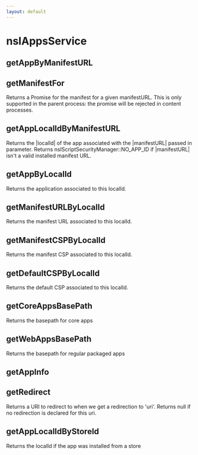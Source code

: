 ```yaml
---
layout: default
---
```


# nsIAppsService #

## getAppByManifestURL ##

## getManifestFor ##

Returns a Promise for the manifest for a given manifestURL.
This is only supported in the parent process: the promise will be rejected
in content processes.


## getAppLocalIdByManifestURL ##

Returns the |localId| of the app associated with the |manifestURL| passed
in parameter.
Returns nsIScriptSecurityManager::NO_APP_ID if |manifestURL| isn't a valid
installed manifest URL.


## getAppByLocalId ##

Returns the application associated to this localId.


## getManifestURLByLocalId ##

Returns the manifest URL associated to this localId.


## getManifestCSPByLocalId ##

Returns the manifest CSP associated to this localId.


## getDefaultCSPByLocalId ##

Returns the default CSP associated to this localId.


## getCoreAppsBasePath ##

Returns the basepath for core apps


## getWebAppsBasePath ##

Returns the basepath for regular packaged apps


## getAppInfo ##

## getRedirect ##

Returns a URI to redirect to when we get a redirection to 'uri'.
Returns null if no redirection is declared for this uri.


## getAppLocalIdByStoreId ##

Returns the localId if the app was installed from a store

